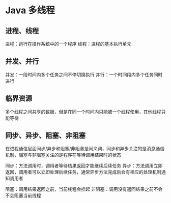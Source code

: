 # Java 多线程

## 进程、线程
进程：运行在操作系统中的一个程序
线程：进程的基本执行单元

## 并发、并行
并发：一段时间内多个任务之间不停切换执行
并行：一个时间段内多个任务同时进行

## 临界资源
多个线程之间共享的数据，但是在同一个时间内只能被一个线程使用，其他线程只能等待

##  同步、异步、阻塞、非阻塞
在进程通信层面同步/异步和阻塞/非阻塞是同义词，同步和异步关注的是消息通信机制，阻塞与非阻塞关注的是程序在等待调用结果时的状态

同步：方法调用时，调用者等待结果返回才能继续后续任务
异步：方法调用立即返回，调用者可以立即处理后续任务，通常异步方法完成后会有相应的处理机制通知调用者


阻塞：调用结果返回之前，当前线程会挂起
非阻塞：调用没有返回结果之前不会不会阻塞当前线程

 
 